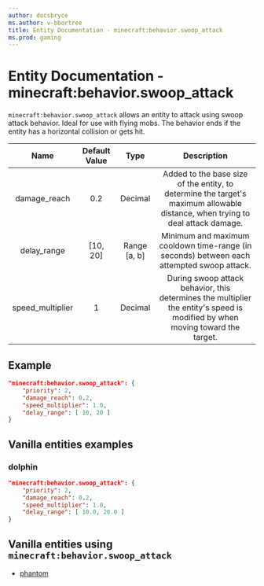 ```yaml
---
author: docsbryce
ms.author: v-bbortree
title: Entity Documentation - minecraft:behavior.swoop_attack
ms.prod: gaming
---
```


# Entity Documentation - minecraft:behavior.swoop_attack

`minecraft:behavior.swoop_attack` allows an entity to attack using swoop attack behavior. Ideal for use with flying mobs. The behavior ends if the entity has a horizontal collision or gets hit.

| Name| Default Value| Type| Description |
|:-----------:|:-----------:|:-----------:|:-----------:|
| damage_reach| 0.2| Decimal| Added to the base size of the entity, to determine the target's maximum allowable distance, when trying to deal attack damage. |
| delay_range| [10, 20]| Range [a, b]| Minimum and maximum cooldown time-range (in seconds) between each attempted swoop attack. |
| speed_multiplier| 1| Decimal| During swoop attack behavior, this determines the multiplier the entity's speed is modified by when moving toward the target. |


## Example

```json
"minecraft:behavior.swoop_attack": {
    "priority": 2,
    "damage_reach": 0.2,
    "speed_multiplier": 1.0,
    "delay_range": [ 10, 20 ]
}
```

## Vanilla entities examples

### dolphin

```json
"minecraft:behavior.swoop_attack": {
    "priority": 2,
    "damage_reach": 0.2,
    "speed_multiplier": 1.0,
    "delay_range": [ 10.0, 20.0 ]
}
```

## Vanilla entities using `minecraft:behavior.swoop_attack`

- [phantom](../../../../Source/VanillaBehaviorPack_Snippets/entities/phantom.md)
